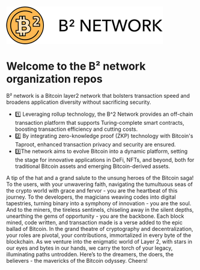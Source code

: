 ![banner](https://github.com/b2network/.github/blob/main/Group%20449.png)
# Welcome to the B² network organization repos
B² network is a Bitcoin layer2 network that bolsters transaction speed and broadens application diversity without sacrificing
security.
- 1️⃣ Leveraging rollup technology, the B^2 Network provides an off-chain transaction platform that supports Turing-complete smart contracts, boosting transaction efficiency and cutting costs.
- 2️⃣ By integrating zero-knowledge proof (ZKP) technology with Bitcoin's Taproot, enhanced transaction privacy and security are ensured.
- 3️⃣The network aims to evolve Bitcoin into a dynamic platform, setting the stage for innovative applications in DeFi, NFTs, and beyond, both for traditional Bitcoin assets and emerging Bitcoin-derived assets.

A tip of the hat and a grand salute to the unsung heroes of the Bitcoin saga! To the users, with your unwavering faith,
navigating the tumultuous seas of the crypto world with grace and fervor - you are the heartbeat of this journey. To
the developers, the magicians weaving codes into digital tapestries, turning binary into a symphony of innovation -
you are the soul. And to the miners, the tireless sentinels, chiseling away in the silent depths, unearthing the gems of
opportunity - you are the backbone. Each block mined, code written, and transaction made is a verse added to the epic
ballad of Bitcoin. In the grand theatre of cryptography and decentralization, your roles are pivotal, your contributions,
immortalized in every byte of the blockchain. As we venture into the enigmatic world of Layer 2, with stars in our eyes
and bytes in our hands, we carry the torch of your legacy, illuminating paths untrodden. Here’s to the dreamers, the
doers, the believers - the mavericks of the Bitcoin odyssey. Cheers!
